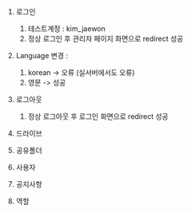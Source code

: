 1. 로그인
	1. 테스트계정 : kim_jaewon
	2. 정상 로그인 후 관리자 페이지 화면으로 redirect 성공
2. Language 변경 : 
	1. korean -> 오류 (실서버에서도 오류)
	2. 영문 -> 성공
3. 로그아웃
	1. 정상 로그아웃 후 로그인 화면으로 redirect 성공
	
4.  드라이브
5. 공유폴더
6. 사용자
7. 공지사항
8. 역할
